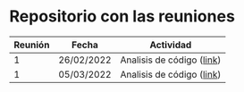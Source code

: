 # Repositorio con las reuniones


|Reunión|Fecha|Actividad|
|---|---|---|
|1|26/02/2022|Analisis de código ([link](26_02_2022/))|
|1|05/03/2022|Analisis de código ([link](05/03/2022/))|